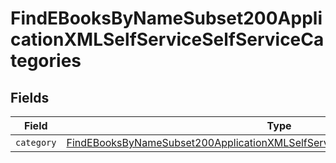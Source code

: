 # FindEBooksByNameSubset200ApplicationXMLSelfServiceSelfServiceCategories


## Fields

| Field                                                                                                                                                                                         | Type                                                                                                                                                                                          | Required                                                                                                                                                                                      | Description                                                                                                                                                                                   |
| --------------------------------------------------------------------------------------------------------------------------------------------------------------------------------------------- | --------------------------------------------------------------------------------------------------------------------------------------------------------------------------------------------- | --------------------------------------------------------------------------------------------------------------------------------------------------------------------------------------------- | --------------------------------------------------------------------------------------------------------------------------------------------------------------------------------------------- |
| `category`                                                                                                                                                                                    | [FindEBooksByNameSubset200ApplicationXMLSelfServiceSelfServiceCategoriesCategory](../../models/operations/findebooksbynamesubset200applicationxmlselfserviceselfservicecategoriescategory.md) | :heavy_minus_sign:                                                                                                                                                                            | N/A                                                                                                                                                                                           |